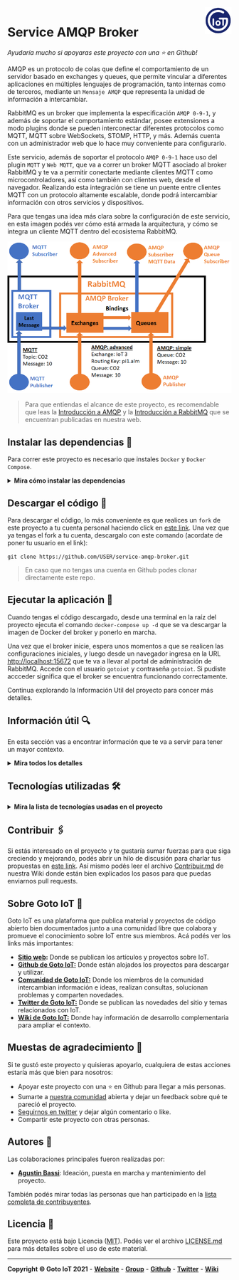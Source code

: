 <a href="https://www.gotoiot.com/">
    <img src="doc/gotoiot-logo.png" alt="logo" title="Goto IoT" align="right" width="60" height="60" />
</a>

Service AMQP Broker
===================

*Ayudaría mucho si apoyaras este proyecto con una ⭐ en Github!*

AMQP es un protocolo de colas que define el comportamiento de un servidor basado en exchanges y queues, que permite vincular a diferentes aplicaciones en múltiples lenguajes de programación, tanto internas como de terceros, mediante un `Mensaje AMQP` que representa la unidad de información a intercambiar.

RabbitMQ es un broker que implementa la especificación `AMQP 0-9-1`, y además de soportar el comportamiento estándar, posee extensiones a modo plugins donde se pueden interconectar diferentes protocolos como MQTT, MQTT sobre WebSockets, STOMP, HTTP, y más. Además cuenta con un administrador web que lo hace muy conveniente para configurarlo.

Este servicio, además de soportar el protocolo `AMQP 0-9-1` hace uso del plugin `MQTT` y `Web MQTT`, que va a correr un broker MQTT asociado al broker RabbitMQ y te va a permitir conectarte mediante clientes MQTT como microcontroladores, asi como también con clientes web, desde el navegador. Realizando esta integración se tiene un puente entre clientes MQTT con un protocolo altamente escalable, donde podrá intercambiar información con otros servicios y dispositivos.

Para que tengas una idea más clara sobre la configuración de este servicio, en esta imagen podés ver cómo está armada la arquitectura, y cómo se integra un cliente MQTT dentro del ecosistema RabbitMQ.

![rabbitmq_layout](doc/rabbitmq_layout.png)

> Para que entiendas el alcance de este proyecto, es recomendable que leas la [Introducción a AMQP](https://www.gotoiot.com/pages/articles/amqp_intro/index.html) y la [Introducción a RabbitMQ](https://www.gotoiot.com/pages/articles/rabbitmq_intro/index.html) que se encuentran publicadas en nuestra web.

## Instalar las dependencias 🔩

Para correr este proyecto es necesario que instales `Docker` y `Docker Compose`. 

<details><summary><b>Mira cómo instalar las dependencias</b></summary><br>

En [este documento](https://www.gotoiot.com/pages/articles/docker_installation/index.html) publicado en nuestra web están los detalles para instalar Docker y Docker Compose. Si querés instalar ambas herramientas en una Raspberry Pi podés seguir [esta guía](https://devdojo.com/bobbyiliev/how-to-install-docker-and-docker-compose-on-raspberry-pi) que muestra todos los detalles de instalación.

En caso que tengas algún incoveniente o quieras profundizar al respecto, podes leer la documentación oficial de [Docker](https://docs.docker.com/get-docker/) y también la de [Docker Compose](https://docs.docker.com/compose/install/).

</details>

## Descargar el código 💾

Para descargar el código, lo más conveniente es que realices un `fork` de este proyecto a tu cuenta personal haciendo click en [este link](https://github.com/gotoiot/service-amqp-broker/fork). Una vez que ya tengas el fork a tu cuenta, descargalo con este comando (acordate de poner tu usuario en el link):

```
git clone https://github.com/USER/service-amqp-broker.git
```

> En caso que no tengas una cuenta en Github podes clonar directamente este repo.

## Ejecutar la aplicación 🚀

Cuando tengas el código descargado, desde una terminal en la raíz del proyecto ejecuta el comando `docker-compose up -d` que se va descargar la imagen de Docker del broker y ponerlo en marcha. 

Una vez que el broker inicie, espera unos momentos a que se realicen las configuraciones iniciales, y luego desde un navegador ingresa en la URL [http://localhost:15672](http://localhost:15672) que te va a llevar al portal de administración de RabbitMQ. Accede con el usuario `gotoiot` y contraseña `gotoiot`. Si pudiste accceder significa que el broker se encuentra funcionando correctamente.

Continua explorando la Información Util del proyecto para concer más detalles.

## Información útil 🔍

En esta sección vas a encontrar información que te va a servir para tener un mayor contexto.

<details><summary><b>Mira todos los detalles</b></summary>

### Configuración del servicio

El archivo `docker-compose.yml` administra los parámetros generales de ejecución del broker. Está basado en la imagen oficial de `RabbitMQ` y soporta la conexión con el protocolo AMQP en el binding de puertos 5672:5672, la comunicación por MQTT en 1883:1883, MQTT por WebSockets en 9001:9001 y la comunicación para el administrador del broker por HTTP en el puerto 15672:15672. Así mismo, el broker viene con unos ejemplos para WebSockets configurados en el binding de puertos 9002:9002.

También, dentro del archivo `docker-compose.yml` se definen los bind volumes que se comparten con el broker. Todos se encuentran mapeados dentro del directorio `rabbitmq` y se definen de la siguiente manera:

* **enable_plugins:** En este archivo se pueden especificar los plugins habilitados por el broker. Si querés saber más al respecto podés ingresar a [este link](https://www.rabbitmq.com/plugins.html).
* **rabbitmq-env.conf**: Este es el archivo donde se comparten las variables de entorno con las que inicia el broker. Si querés saber más al respecto podés ingresar a [este link](https://www.rabbitmq.com/configure.html#customise-environment).
* **rabbitmq.conf**: Este es el archivo donde se realiza la configuración específica del broker. Para este proyecto mayormente se realiza la configuración para MQTT y también desde qué path tomar las definiciones. Si querés saber más al respecto podés ingresar a [este link](https://www.rabbitmq.com/configure.html).
* **definitions.json**: Este archivo permite crear las definiciones de todo el broker antes de comenzar su ejecución y sin tener que hacerlo manualmente. Si querés saber más al respecto podés ingresar a [este link](https://github.com/tyranron/lapin-issue-133-example/blob/master/rabbitmq-definitions.json).

### Definiciones en el broker

Tal como vimos, el archivo `definitions.json` tiene toda la declaración de entidades, usuarios, permisos, exchanges, queues y bindings, que se realizan de manera automática al iniciar el broker. Esta característica resulta realmente útil para compartir la información, por lo que es recomendable que siempre que quieras realizar un proyecto lo tengas en cuenta y trates de realizarla mediante este archivo.

En [este link](https://github.com/tyranron/lapin-issue-133-example/blob/master/rabbitmq-definitions.json) podés ver un ejemplo completo de definiciones que lo podés tomar como punto de partida para realizar tus configuraciones. Este proyecto trae algunas definiciones preestablecidas, y podés modificarla a tus necesidades editando el archivo `definitions.json`.

### Producir y consumir mensajes

Para poder realizar una comunicación entre un productor y un consumidor es necesario que el productor se conecte a un exchange, un consumidor a una queue, y que haya un binding (routing_key) que vincule estas dos entidades.

<details><summary><b>Mira cómo producir mensajes desde el administrador de RabbitMQ</b></summary><br>

Para este ejemplo vamos a utilizar el exchange que se crea por defecto `amq.topic` (un exchange basado en topic), una queue que se llame `events`, y un binding que vincule el exchange `amq.topic` con la queue `events` utilizando la routing key `event.*` que permitira recibir cualquier tipo de eventos que comiencen con `event.`, como por ejemplo `event.alarm`, `event.user`, pero no algo como `user.logout`.

Como primera medida debés logearte en el [admin de RabbitMQ](http://localhost:15672) con el usuario y contraseña que figuran en el archivo `definitions.json` (el usuario por defecto es `gotoiot` y contraseña `gotoiot`). Luego accedé a la pestaña `Queues` en la parte superior.

Dentro de la pestaña `Queues`, en la opción `Add a new queue` ingresa los datos como se muestran en esta imagen.

![queue-create](doc/queue-create.png)

Luego, anda a la pestaña de `Exchanges`, y en la lista de exchanges disponibles hacé click sobre el exchange `amq.topic`. Dentro de la descripción del exchange, anda a la opción `Add binding from this exchange` y realiza la siguiente configuración.

![bind-create](doc/bind-create.png)

Al realizar el paso anterior, dentro de los bindings deberías ver el que acabas de realizar, como en esta imagen. Tene en cuenta que podés ver mas de una queue asociada a un exchange.

![bind-show](doc/bind-show.png)

Ahora que realizaste la configuración podés enviar mensajes al exchange. Dentro de la sección `Exchanges->Publish Message` realiza el envío de un mensaje como este.

![message-create](doc/message-create.png)

Luego, anda a la pestaña Queues, y en la sección Get Messages presioná el botón para obtener los mensajes. Deberías ver una imagen como la siguiente.

![message-show](doc/message-show.png)

</details>

### Conexión por MQTT

La conexión por MQTT se realiza mediante el `plugin oficial de RabbitMQ`. Es recomendable que leas [la documentación](https://www.rabbitmq.com/mqtt.html) para entender cómo trabaja. 

<details><summary><b>Mira los detalles sobre MQTT</b></summary><br>

**Funcionamiento del plugin**

Para que tengas un poco de contexto respecto al funcionamiento del plugin, podemos decir que soporta MQTT 3.1.1, los niveles de calidad de servicio QoS0 y QoS1 (los mensajes con QoS2 son pasados a QoS1 automáticamente), los mensajes LWT (Last Will and Testament), TLS y retención de mensajes. Utilizando el plugin de MQTT es posible interactuar con otros clientes con AMQP 0-9-1, AMQP 1.0 y STOMP.

Para habilitarlo podés hacerlo de al menos dos maneras. Ingresando en ejecutar comandos dentro del broker (como está mostrado en la sección `Ejecutar comandos`) y corriendo el comando `rabbitmq-plugins enable rabbitmq_mqtt` o bien asegurando que se encuentre dentro del archivo `enable_plugins`.

Para darle una capa de seguridad al broker, será necesario que crees un usuario y una contraseña correspondiente para que puedan conectarse los clientes por MQTT. En la [sección de autenticación](https://www.rabbitmq.com/mqtt.html#authentication) de la documentación, se muestran los comandos para crear un usuario afin.

El plugin está creado sobre las entidades core (exchanges y queues) de RabbitMQ. Los mensajes publicados usando MQTT son mapeados internamente al exchange `amq.topic` creado por defecto. Los suscriptores - tanto MQTT como otros - consumen de las colas de RabbitMQ vinculadas al exchange `amq.topic`. Esto permite la interoperabilidad con otros protocolos y hace posible usar el panel de administración para inspeccionar las colas correspondientes.

Tené en cuenta que MQTT utiliza barras inclinadas ("/") para separadores de topics y AMQP 0-9-1 utiliza puntos. El plugin MQTT traduce estos patrones hacia ambos lados automáticamente. Por ejemplo, `sensor/humidity` se convierte en `sensor.humidity` y viceversa. Hay que tener en cuenta una advertencia: evita usa el caracter `"/"` y `"."` en ambos protocolos, ya que se pueden generar comportamientos inesperados.

**Configuración del plugin en este servicio**

Utilizando parte de las características por defecto, este servicio está pre configurado para reenviar los topics que llegan por MQTT hacia el exchange por defecto `amq.topic`; del mismo todo, todo lo que se publica en el exchange `amq.topic` que concide con la suscripción MQTT es enviado hacia los clientes respectivos. 

Para conectarse al broker es necesario utilizar el usuario y contraseña definidos en las variables `mqtt.default_user` y `mqtt.default_pass` en el archivo `rabbitmq.config`. Así mismo existen otras configuraciones útiles que resultan interesantes destacar. Por ejemplo el plug `mqtt.allow_anonymous` permite que se conecten usuarios sin autenticación. Para darle un punto de seguridad al broker, en este servicio esa funcionalidad está deshabilitada.

Para realizar alguna modificación en particular, como por ejemplo el exchange al cual se conectan los topics MQTT, los puertos por defecto, usuarios, y otros, directamente edita el archivo `rabbitmq/rabbitmq.config`.

**Ejemplo de comunicación**

En este ejemplo te vamos a mostrar como realizar una suscripción y publicación por MQTT usando los `Mosquitto Clients` del broker [Mosquitto](https://www.mosquitto.org) mediante un contenedor de docker. Las credenciales de acceso son las por defecto del archivo de configuración.

Abrí una terminal y ejecutá este comando para suscribirte a todos eventos (`event/#`).

```
docker run --rm --net host eclipse-mosquitto \
mosquitto_sub -h localhost -p 1883 -u gotoiot -P gotoiot -t event/#
```

Luego, desde otra terminal corré el siguiente comando para publicar un topic `event/failure` con el payload `'{"sensor_connected": false}'`.

```
docker run --rm --net host eclipse-mosquitto \
mosquitto_pub -h localhost -p 1883 -u gotoiot -P gotoiot -t event/failure -m '{"sensor_connected": false}'
```

</details>

### Conexion MQTT por WebSockets

Otra funcionalidad importante del proyecto, es que está configurado para poder conectarse al broker MQTT mediante WebSockets. Esto es una gran ventaja, ya que habilita a aplicaciones web a tener comunicación con MQTT y con el ecosistema RabbitMQ.

Para esta funcionalidad se utiliza el [plugin Web MQTT](https://www.rabbitmq.com/web-mqtt.html) provisto por el core de RabbitMQ. El puerto de conexión MQTT por WebSockets es el 9001, al cual es necesario acceder con el usuario y contraseña. Tanto la configuración del puerto para WebSockets como el usuario y contraseña se encuentran en el archivo `rabbit/rabbitmq.config`. 

Para que puedas realizar una prueba de comunicación MQTT por WebSockets podés utilizar el proyecto [Web MQTT Client](https://github.com/gotoiot/web-mqtt-client) de nuestra organización, que es una terminal web donde podés configurar el broker, el puerto, usuario, y contraseña. En la siguiente imagen podés ver una configuración de la herramienta donde se suscribe a un topic y luego se envía, mostrando la información en pantalla.

![mqtt-websocket-demo](doc/mqtt-websocket-demo.png)

### Conexión por HTTP

En muchos casos puede resultar particularmente útil conectarse al broker RabbitMQ por HTTP. Esto va a permitir conectar clientes que no soporten nativamente las bibliotecas AMQP, o bien establecer una comunicación desde un navegador web, ya que actualmente no se cuenta con soporte web nativo para AMQP.

<details><summary><b>Mira los detalles sobre HTTP</b></summary><br>

Para poder conectarte por HTTP al broker, es necesario que esté habilitado el `plugin rabbitmq_management` que es el mismo que te permite acceder al panel de administración. Es decir, que todos los comandos y acciones que se pueden realizar desde el panel de administración las podrías realizar desde cualquier cliente HTTP.

Para demostrarte el funcionamiento por HTTP vamos a hacer uso de la herramienta `cURL` ampliamente utilizada, la cual la vamos a ejecutar mediante un contenedor de Docker. 

Como primera medida vamos a crear un exchange llamado `gotoiot.http` del tipo `direct`, con el usuario y contraseña `gotoiot:gotoiot`, y además algunos settings necesarios para la creación.

```
docker run --rm --net host curlimages/curl curl \
-i -u gotoiot:gotoiot \
-H "content-type:application/json" \
-X POST http://localhost:15672/api/exchanges/%2f/gotoiot.http \
-d '{"type": "direct", "auto_delete": false, "durable": true, "internal": false, "arguments": {}}'
```

El siguiente paso será crear una queue llamada `http.queue` con los settings necesarios para la creación.

```
docker run --rm --net host curlimages/curl curl \
-i -u gotoiot:gotoiot \
-H "content-type:application/json" \
-X PUT http://localhost:15672/api/queues/%2f/http.queue \
-d '{"auto_delete": false, "durable": true, "arguments": {}}'
```

Ahora que ya contamos con el exchange y la queue, vamos a crear un binding que una a ambas entidades utilizando la routing_key `event`.

```
docker run --rm --net host curlimages/curl curl \
-i -u gotoiot:gotoiot \
-H "content-type:application/json" \
-X POST http://localhost:15672/api/bindings/%2f/e/gotoiot.http/q/http.queue \
-d '{"routing_key": "events", "arguments": {}}'
```

Ahora que ya contamos con el exchange, la queue y el binding, enviemos un mensaje al exchange `gotoiot.http`, con la routing key `event` y el mensaje `USER_REGISTRATION`.

```
docker run --rm --net host curlimages/curl curl \
-i -u gotoiot:gotoiot \
-H "content-type:application/json" \
-X POST http://localhost:15672/api/exchanges/%2f/gotoiot.http/publish \
-d '{"routing_key": "events", "payload": "USER_REGISTRATION", "payload_encoding": "string", "properties": {}}'
```

Finalmente, una vez que se haya enviado el mensaje es momento de consumirlo. Para ello vamos a obtener de la HTTP API los datos de la queue `http.queue`.

```
docker run --rm --net host curlimages/curl curl \
-i -u gotoiot:gotoiot \
-H "content-type:application/json" \
-X POST http://localhost:15672/api/queues/%2f/http.queue/get \
-d '{"count": 10, "requeue": true, "encoding": "auto", "truncate": 50000, "ackmode": "ack_requeue_false"}'
```

Con los pasos anteriores se demuestra la comunicación entre un cliente HTTP y la REST API del administrador de RabbitMQ. Estas mismas interacciones podés realizarla desde cualquier cliente HTTP en cualquier lenguaje de programación. De todas maneras, tené en cuenta que esta API no está pensada para un alto intercambio de mensajes, sino más bien para integrar clientes que no soportan el protocolo AMQP o MQTT de manera nativa.

Si querés ver los detalles completos de la REST API del administrador de RabbitMQ podés ingresar en [este link](https://pulse.mozilla.org/api/).

</details>

### Ejecutar comandos dentro del broker

Si vas a realizar configuraciones en particular dentro del broker, es comun ejecutar comandos dentro del broker, que realizan la misma acción que desde el panel de administración.

Para correr cualquier comando, primero necesitas saber el nombre del container del servicio, para ello, podes ejecutar el comando `docker ps` y ver su nombre. Luego, una vez que sepas el nombre corre el comando `docker exec -it CONTAINER_NAME /bin/sh` para ingresar dentro del contenedor.

En este ejemplo, podés ver los pasos necesarios para crear un usuario llamado `myuser` con contraseña `mypass`, con permisos de administrador del sistema.

```sh
rabbitmqctl add_user myuser mypass
rabbitmqctl set_permissions -p / myuser ".*" ".*" ".*"
rabbitmqctl set_user_tags myuser management administrator
```

</details>

## Tecnologías utilizadas 🛠️

<details><summary><b>Mira la lista de tecnologías usadas en el proyecto</b></summary><br>

* [Docker](https://www.docker.com/) - Ecosistema que permite la ejecución de contenedores de software.
* [Docker Compose](https://docs.docker.com/compose/) - Herramienta que permite administrar múltiples contenedores de Docker.
* [RabbitMQ](https://rabbitmq.com/) - Broker AMQP libre y abierto ampliamente utilizado.

</details>

## Contribuir 🖇️

Si estás interesado en el proyecto y te gustaría sumar fuerzas para que siga creciendo y mejorando, podés abrir un hilo de discusión para charlar tus propuestas en [este link](https://github.com/gotoiot/service-amqp-broker/issues/new). Así mismo podés leer el archivo [Contribuir.md](https://github.com/gotoiot/gotoiot-doc/wiki/Contribuir) de nuestra Wiki donde están bien explicados los pasos para que puedas enviarnos pull requests.

## Sobre Goto IoT 📖

Goto IoT es una plataforma que publica material y proyectos de código abierto bien documentados junto a una comunidad libre que colabora y promueve el conocimiento sobre IoT entre sus miembros. Acá podés ver los links más importantes:

* **[Sitio web](https://www.gotoiot.com/):** Donde se publican los artículos y proyectos sobre IoT. 
* **[Github de Goto IoT:](https://github.com/gotoiot)** Donde están alojados los proyectos para descargar y utilizar. 
* **[Comunidad de Goto IoT:](https://groups.google.com/g/gotoiot)** Donde los miembros de la comunidad intercambian información e ideas, realizan consultas, solucionan problemas y comparten novedades.
* **[Twitter de Goto IoT:](https://twitter.com/gotoiot)** Donde se publican las novedades del sitio y temas relacionados con IoT.
* **[Wiki de Goto IoT:](https://github.com/gotoiot/doc/wiki)** Donde hay información de desarrollo complementaria para ampliar el contexto.

## Muestas de agradecimiento 🎁

Si te gustó este proyecto y quisieras apoyarlo, cualquiera de estas acciones estaría más que bien para nosotros:

* Apoyar este proyecto con una ⭐ en Github para llegar a más personas.
* Sumarte a [nuestra comunidad](https://groups.google.com/g/gotoiot) abierta y dejar un feedback sobre qué te pareció el proyecto.
* [Seguirnos en twitter](https://github.com/gotoiot/doc/wiki) y dejar algún comentario o like.
* Compartir este proyecto con otras personas.

## Autores 👥

Las colaboraciones principales fueron realizadas por:

* **[Agustin Bassi](https://github.com/agustinBassi)**: Ideación, puesta en marcha y mantenimiento del proyecto.

También podés mirar todas las personas que han participado en la [lista completa de contribuyentes](https://github.com/gotoiot/service-amqp-broker/contributors).

## Licencia 📄

Este proyecto está bajo Licencia ([MIT](https://choosealicense.com/licenses/mit/)). Podés ver el archivo [LICENSE.md](LICENSE.md) para más detalles sobre el uso de este material.

---

**Copyright © Goto IoT 2021** - [**Website**](https://www.gotoiot.com) - [**Group**](https://groups.google.com/g/gotoiot) - [**Github**](https://www.github.com/gotoiot) - [**Twitter**](https://www.twitter.com/gotoiot) - [**Wiki**](https://github.com/gotoiot/doc/wiki)
